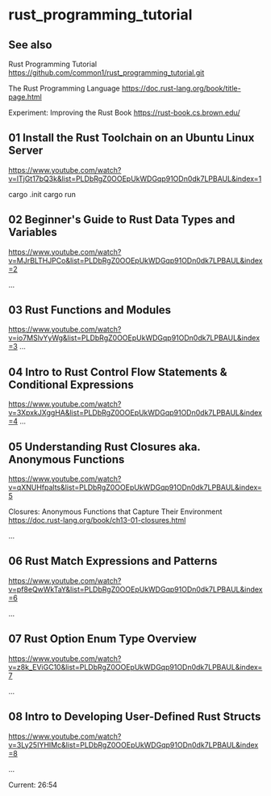 # rust_programming_tutorial

## See also

Rust Programming Tutorial
https://github.com/common1/rust_programming_tutorial.git

The Rust Programming Language
https://doc.rust-lang.org/book/title-page.html

Experiment: Improving the Rust Book
https://rust-book.cs.brown.edu/

## 01 Install the Rust Toolchain on an Ubuntu Linux Server
https://www.youtube.com/watch?v=lTjGt17bQ3k&list=PLDbRgZ0OOEpUkWDGqp91ODn0dk7LPBAUL&index=1

cargo .init
cargo run

## 02 Beginner's Guide to Rust Data Types and Variables
https://www.youtube.com/watch?v=MJrBLTHJPCo&list=PLDbRgZ0OOEpUkWDGqp91ODn0dk7LPBAUL&index=2

...

## 03 Rust Functions and Modules
https://www.youtube.com/watch?v=io7MSlvYyWg&list=PLDbRgZ0OOEpUkWDGqp91ODn0dk7LPBAUL&index=3
...

## 04 Intro to Rust Control Flow Statements & Conditional Expressions
https://www.youtube.com/watch?v=3XpxkJXggHA&list=PLDbRgZ0OOEpUkWDGqp91ODn0dk7LPBAUL&index=4
...

## 05 Understanding Rust Closures aka. Anonymous Functions
https://www.youtube.com/watch?v=qXNUHfpalts&list=PLDbRgZ0OOEpUkWDGqp91ODn0dk7LPBAUL&index=5

Closures: Anonymous Functions that Capture Their Environment
https://doc.rust-lang.org/book/ch13-01-closures.html

...

## 06 Rust Match Expressions and Patterns
https://www.youtube.com/watch?v=pf8eQwWkTaY&list=PLDbRgZ0OOEpUkWDGqp91ODn0dk7LPBAUL&index=6

...

## 07 Rust Option Enum Type Overview
https://www.youtube.com/watch?v=z8k_EViGC10&list=PLDbRgZ0OOEpUkWDGqp91ODn0dk7LPBAUL&index=7

...

## 08 Intro to Developing User-Defined Rust Structs
https://www.youtube.com/watch?v=3Ly25IYHIMc&list=PLDbRgZ0OOEpUkWDGqp91ODn0dk7LPBAUL&index=8

...

Current: 26:54

